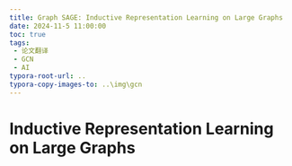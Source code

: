 ```yaml
---
title: Graph SAGE: Inductive Representation Learning on Large Graphs
date: 2024-11-5 11:00:00
toc: true
tags:
 - 论文翻译
 - GCN
 - AI
typora-root-url: ..
typora-copy-images-to: ..\img\gcn
---
```




# Inductive Representation Learning on Large Graphs